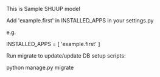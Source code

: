 This is Sample SHUUP model

Add 'example.first' in INSTALLED_APPS in your settings.py

e.g.

INSTALLED_APPS = [
    'example.first'
]

Run migrate to update/update DB setup scripts:

python manage.py migrate